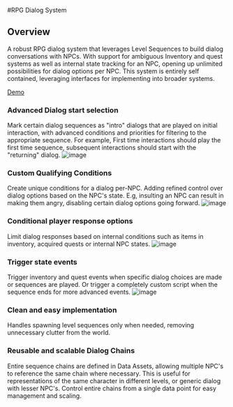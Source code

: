 
#RPG Dialog System

## Overview 
A robust RPG dialog system that leverages Level Sequences to build dialog conversations with NPCs. With support for ambiguous Inventory and quest systems as well as internal state tracking for an NPC, opening up unlimited possibilities for dialog options per NPC. This system is entirely self contained, leveraging interfaces for implementing into broader systems.

[Demo](https://youtu.be/_dfELBeyVXk)



### Advanced Dialog start selection
Mark certain dialog sequences as "intro" dialogs that are played on initial interaction, with advanced conditions and priorities for filtering to the appropriate sequence.  For example, First time interactions should play the first time sequence, subsequent interactions should start with the "returning" dialog.
![image](https://github.com/user-attachments/assets/d5e4492b-fb16-4be1-97a8-cfecceb8198d)


### Custom Qualifying Conditions
Create unique conditions for a dialog per-NPC.  Adding refined control over dialog options based on the NPC's state.  E.g, insulting an NPC can result in making them angry, disabling certain dialog options going forward.
![image](https://github.com/user-attachments/assets/42500626-a66a-4fdf-9d3a-d930047c4019)


### Conditional player response options
Limit dialog responses based on internal conditions such as items in inventory, acquired quests or internal NPC states.
![image](https://github.com/user-attachments/assets/9caab925-1f4f-4a1a-bfb6-1c277ed2e537)



### Trigger state events
Trigger inventory and quest events when specific dialog choices are made or sequences are played. Or trigger a completely custom script when the sequence ends for more advanced events.
![image](https://github.com/user-attachments/assets/9d3f567b-42a1-4fef-8aa8-8fe9f6e96cb2)


### Clean and easy implementation
Handles spawning level sequences only when needed, removing unnecessary clutter from the world. 

### Reusable and scalable Dialog Chains
Entire sequence chains are defined in Data Assets, allowing multiple NPC's to reference the same chain where necessary. This is useful for representations of the same character in different levels, or generic dialog with lesser NPC's. Control entire chains from a single data point for easy management and scaling.
